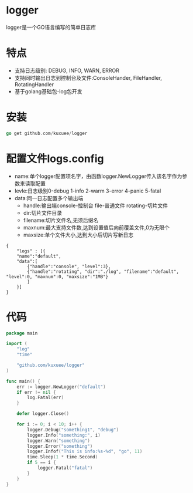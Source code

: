 # logger
logger是一个GO语言编写的简单日志库

# 特点
* 支持日志级别: DEBUG, INFO, WARN, ERROR
* 支持同时输出日志到控制台及文件:ConsoleHander, FileHandler, RotatingHandler
* 基于golang基础包-log包开发

# 安装
```go
go get github.com/kuxuee/logger
```

# 配置文件logs.config
* name:单个logger配置项名字，由函数logger.NewLogger传入该名字作为参数来读取配置
* levle:日志级别0-debug 1-info 2-warm 3-error 4-panic 5-fatal
* data:同一日志配置多个输出端
	* handle:输出端console-控制台 file-普通文件 rotating-切片文件
	* dir:切片文件目录
	* filename:切片文件名,无须后缀名
	* maxnum:最大支持文件数,达到设置值后向前覆盖文件,0为无限个
	* maxsize:单个文件大小,达到大小后切片写新日志
```logs.config
{
	"logs" : [{
	"name":"default", 
	"data":[
		{"handle":"console", "level":3},
		{"handle":"rotating", "dir":"./log", "filename":"default", "level":0, "maxnum":0, "maxsize":"1MB"}
		]
	}]
}
```

# 代码
```go
package main

import (
	"log"
	"time"

	"github.com/kuxuee/logger"
)

func main() {
	err := logger.NewLogger("default")
	if err != nil {
		log.Fatal(err)
	}

	defer logger.Close()

	for i := 0; i < 10; i++ {
		logger.Debug("something1", "debug")
		logger.Info("something:", i)
		logger.Warn("something")
		logger.Error("something")
		logger.Infof("This is info:%s-%d", "go", 11)
		time.Sleep(1 * time.Second)
		if 5 == i {
			logger.Fatal("fatal")
		}
	}
}

```

